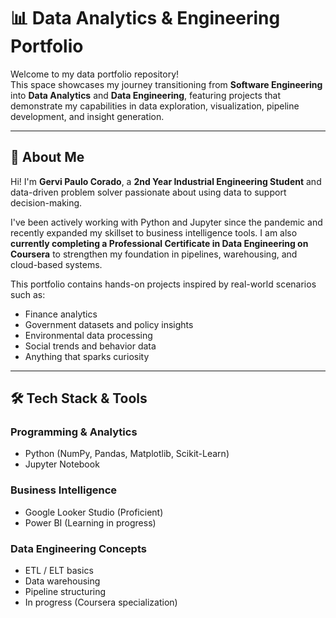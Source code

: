 # 📊 Data Analytics & Engineering Portfolio

Welcome to my data portfolio repository!  
This space showcases my journey transitioning from **Software Engineering** into **Data Analytics** and **Data Engineering**, featuring projects that demonstrate my capabilities in data exploration, visualization, pipeline development, and insight generation.

---

## 🧠 About Me

Hi! I'm **Gervi Paulo Corado**, a **2nd Year Industrial Engineering Student** and data-driven problem solver passionate about using data to support decision-making.

I've been actively working with Python and Jupyter since the pandemic and recently expanded my skillset to business intelligence tools. I am also **currently completing a Professional Certificate in Data Engineering on Coursera** to strengthen my foundation in pipelines, warehousing, and cloud-based systems.

This portfolio contains hands-on projects inspired by real-world scenarios such as:
- Finance analytics
- Government datasets and policy insights
- Environmental data processing
- Social trends and behavior data
- Anything that sparks curiosity

---

## 🛠️ Tech Stack & Tools

### **Programming & Analytics**
- Python (NumPy, Pandas, Matplotlib, Scikit-Learn)
- Jupyter Notebook

### **Business Intelligence**
- Google Looker Studio (Proficient)
- Power BI (Learning in progress)

### **Data Engineering Concepts**
- ETL / ELT basics
- Data warehousing
- Pipeline structuring
- In progress (Coursera specialization)

